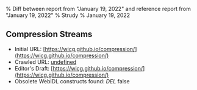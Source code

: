 % Diff between report from "January 19, 2022" and reference report from "January 19, 2022"
% Strudy
% January 19, 2022

## Compression Streams

- Initial URL: [https://wicg.github.io/compression/](https://wicg.github.io/compression/)
- Crawled URL: [undefined](undefined)
- Editor's Draft: [https://wicg.github.io/compression/](https://wicg.github.io/compression/)
- Obsolete WebIDL constructs found: *DEL* false



